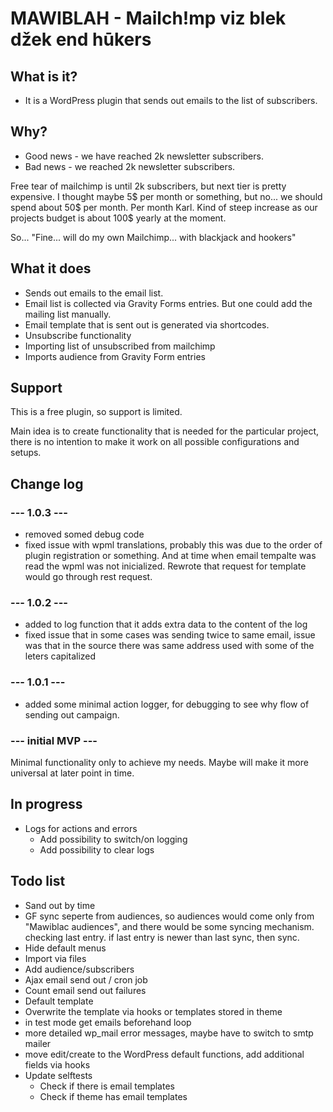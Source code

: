 # MAWIBLAH - Mailch!mp viz blek džek end hūkers
  
## What is it?
- It is a WordPress plugin that sends out emails to the list of subscribers.

## Why?
- Good news - we have reached 2k newsletter subscribers.
- Bad news - we reached 2k newsletter subscribers.

Free tear of mailchimp is until 2k subscribers, but next tier is pretty expensive.
I thought maybe 5$ per month or something, but no... we should spend about 50$ per month. Per month Karl.
Kind of steep increase as our projects budget  is about 100$ yearly at the moment.

So... "Fine... will do my own Mailchimp... with blackjack and hookers"

## What it does
- Sends out emails to the email list.
- Email list is collected via Gravity Forms entries. But one could add the mailing list manually.
- Email template that is sent out is generated via shortcodes.
- Unsubscribe functionality
- Importing list of unsubscribed from mailchimp
- Imports audience from Gravity Form entries

## Support
This is a free plugin, so support is limited.

Main idea is to create functionality that is needed for the particular project, there is no intention to make it work
on all possible configurations and setups.

## Change log
### --- 1.0.3 ---
- removed somed debug code 
- fixed issue with wpml translations, probably this was due to the order of plugin registration or something. And at time
when email tempalte was read the wpml was not inicialized. Rewrote that request for template would go through rest request. 

### --- 1.0.2 ---
- added to log function that it adds extra data to the content of the log
- fixed issue that in some cases was sending twice to same email, issue was that in the source there was same address 
used  with some of the leters capitalized

### --- 1.0.1 ---
- added some minimal action logger, for debugging to see why flow of sending out campaign.

### --- initial MVP ---

Minimal functionality only to achieve my needs. Maybe will make it more universal at later point in time.

## In progress
- Logs for actions and errors
  - Add possibility to switch/on logging
  - Add possibility to clear logs

## Todo list
- Sand out by time
- GF sync seperte from audiences, so audiences would come only from "Mawiblac audiences", 
and there would be some syncing mechanism. checking last entry. if last entry is newer than last sync, then sync.
- Hide default menus
- Import via files
- Add audience/subscribers
- Ajax email send out / cron job
- Count email send out failures
- Default template
- Overwrite the template via hooks or templates stored in theme
- in test mode  get emails beforehand loop
- more detailed wp_mail error messages, maybe have to switch to smtp mailer
- move edit/create to the WordPress default functions, add  additional fields via hooks
- Update selftests
  - Check if there is email templates
  - Check if theme has email templates
